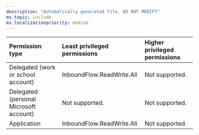 ```yaml
---
description: "Automatically generated file. DO NOT MODIFY"
ms.topic: include
ms.localizationpriority: medium
---
```


|Permission type|Least privileged permissions|Higher privileged permissions|
|:---|:---|:---|
|Delegated (work or school account)|InboundFlow.ReadWrite.All|Not supported.|
|Delegated (personal Microsoft account)|Not supported.|Not supported.|
|Application|InboundFlow.ReadWrite.All|Not supported.|

